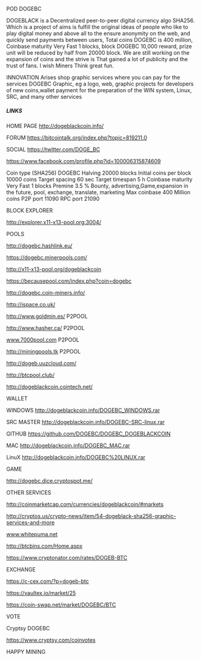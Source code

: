 POD DOGEBC


﻿DOGEBLACK is a Decentralized peer-to-peer digital currency algo SHA256. Which is a project of aims is fulfill the original ideas of people who like to play digital money 
and above all to the ensure anonymity on the web, and quickly send payments between users, Total coins DOGEBC is 400 million, Coinbase maturity Very Fast 1 blocks,
block DOGEBC 10,000 reward, prize unit will be reduced by half from 20000 block. We are still working on the expansion of coins and the strive is That gained a lot of publicity 
and the trust of fans. I wish Miners Think great fun.

INNOVATION
Arises shop graphic services where you can pay for the services DOGEBC Graphic, eg a logo, web, graphic projects for developers of new coins,wallet payment for the preparation of the WIN system, Linux, SRC, and many other services



##### LINKS #####

HOME PAGE
http://dogeblackcoin.info/

FORUM
https://bitcointalk.org/index.php?topic=819211.0

SOCIAL
https://twitter.com/DOGE_BC

https://www.facebook.com/profile.php?id=100006315874609

Coin type (SHA256) DOGEBC
Halving
20000 blocks
Initial coins per block
10000 coins
Target spacing
60 sec
Target timespan 
5 h
Coinbase maturity
Very Fast 1 blocks
Premine 3.5 %
Bounty, advertising,Game,expansion in the future, pool, exchange, translate, marketing
Max coinbase
400 Million coins
P2P port 11090
RPC port 21090



BLOCK EXPLORER

http://explorer.x11-x13-pool.org:3004/

POOLS

http://dogebc.hashlink.eu/

https://dogebc.minerpools.com/

http://x11-x13-pool.org/dogeblackcoin

https://becausepool.com/index.php?coin=dogebc

http://dogebc.coin-miners.info/

http://ispace.co.uk/

http://www.goldmin.es/ P2POOL

http://www.hasher.ca/ P2POOL

www.7000pool.com P2POOL

http://miningpools.tk P2POOL

http://dogeb.uuzcloud.com/

http://btcpool.club/

http://dogeblackcoin.cointech.net/


WALLET

WINDOWS http://dogeblackcoin.info/DOGEBC_WINDOWS.rar

SRC MASTER http://dogeblackcoin.info/DOGEBC-SRC-linux.rar

GITHUB https://github.com/DOGEBC/DOGEBC_DOGEBLACKCOIN

MAC http://dogeblackcoin.info/DOGEBC_MAC.rar

LinuX http://dogeblackcoin.info/DOGEBC%20LINUX.rar

GAME

http://dogebc.dice.cryptospot.me/

OTHER SERVICES

http://coinmarketcap.com/currencies/dogeblackcoin/#markets

http://cryptos.us/crypto-news/item/54-dogeblack-sha256-graphic-services-and-more

www.whitepuma.net

http://btcbins.com/Home.aspx

https://www.cryptonator.com/rates/DOGEB-BTC



EXCHANGE

https://c-cex.com/?p=dogeb-btc

https://vaultex.io/market/25

https://coin-swap.net/market/DOGEBC/BTC

VOTE

Cryptsy DOGEBC

https://www.cryptsy.com/coinvotes


HAPPY MINING



